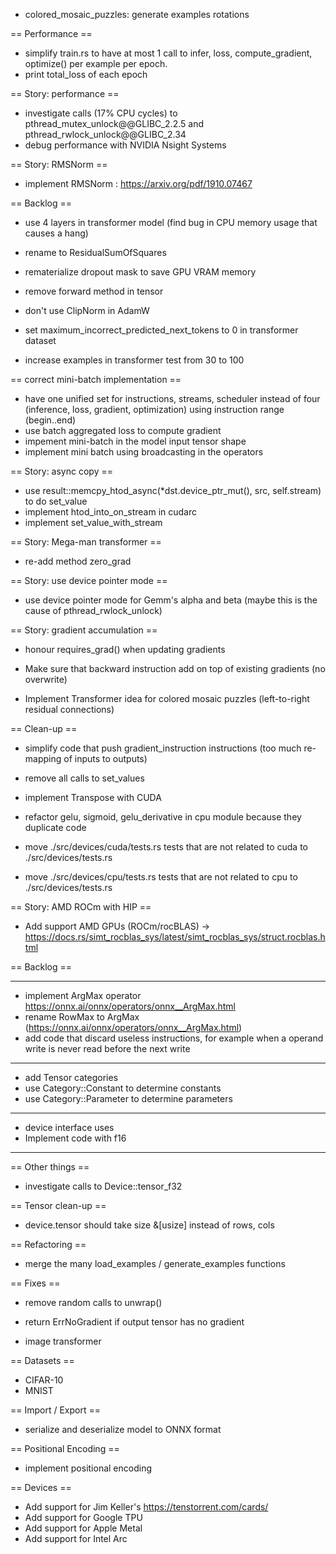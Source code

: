 - colored_mosaic_puzzles: generate examples rotations

== Performance ==

- simplify train.rs to have at most 1 call to infer, loss, compute_gradient, optimize() per example per epoch.
- print total_loss of each epoch

== Story: performance ==

- investigate calls (17% CPU cycles) to pthread_mutex_unlock@@GLIBC_2.2.5 and pthread_rwlock_unlock@@GLIBC_2.34
- debug performance with NVIDIA Nsight Systems

== Story: RMSNorm ==

- implement RMSNorm : https://arxiv.org/pdf/1910.07467

== Backlog ==

- use 4 layers in transformer model (find bug in CPU memory usage that causes a hang)
- rename to ResidualSumOfSquares


- rematerialize dropout mask to save GPU VRAM memory

- remove forward method in tensor
- don't use ClipNorm in AdamW

- set maximum_incorrect_predicted_next_tokens to 0 in transformer dataset
- increase examples in transformer test from 30 to 100

== correct mini-batch implementation ==

- have one unified set for instructions, streams, scheduler instead of four (inference, loss, gradient, optimization) using instruction range (begin..end)
- use batch aggregated loss to compute gradient
- impement mini-batch in the model input tensor shape
- implement mini batch using broadcasting in the operators

== Story: async copy ==

- use result::memcpy_htod_async(*dst.device_ptr_mut(), src, self.stream) to do set_value
- implement htod_into_on_stream in cudarc
- implement set_value_with_stream

== Story: Mega-man transformer ==

- re-add method zero_grad

== Story: use device pointer mode ==

- use device pointer mode for Gemm's alpha and beta (maybe this is the cause of pthread_rwlock_unlock)

== Story: gradient accumulation ==

- honour requires_grad() when updating gradients
- Make sure that backward instruction add on top of existing gradients (no overwrite)

- Implement Transformer idea for colored mosaic puzzles (left-to-right residual connections)

== Clean-up ==

- simplify code that push gradient_instruction instructions (too much re-mapping of inputs to outputs)

- remove all calls to set_values
- implement Transpose with CUDA

- refactor gelu, sigmoid, gelu_derivative in cpu module because they duplicate code
- move ./src/devices/cuda/tests.rs tests that are not related to cuda to ./src/devices/tests.rs
- move ./src/devices/cpu/tests.rs tests that are not related to cpu to ./src/devices/tests.rs

== Story: AMD ROCm with HIP ==

- Add support AMD GPUs (ROCm/rocBLAS) -> https://docs.rs/simt_rocblas_sys/latest/simt_rocblas_sys/struct.rocblas.html

== Backlog ==

---------------

- implement ArgMax operator https://onnx.ai/onnx/operators/onnx__ArgMax.html
- rename RowMax to ArgMax (https://onnx.ai/onnx/operators/onnx__ArgMax.html)
- add code that discard useless instructions, for example when a operand write is never read before the next write

---------------

- add Tensor categories
- use Category::Constant to determine constants
- use Category::Parameter to determine parameters

---------------

- device interface uses <T>
- Implement code with f16

---------------------

== Other things ==

- investigate calls to Device::tensor_f32

== Tensor clean-up ==

- device.tensor should take size &[usize] instead of rows, cols

== Refactoring ==

- merge the many load_examples / generate_examples functions

== Fixes ==

- remove random calls to unwrap()
- return ErrNoGradient if output tensor has no gradient

- image transformer

== Datasets ==

- CIFAR-10
- MNIST

== Import / Export ==

- serialize and deserialize model to ONNX format

== Positional Encoding ==

- implement positional encoding

== Devices ==

- Add support for Jim Keller's https://tenstorrent.com/cards/
- Add support for Google TPU
- Add support for Apple Metal
- Add support for Intel Arc
